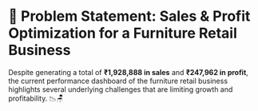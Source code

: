 # 🧩 Problem Statement: Sales & Profit Optimization for a Furniture Retail Business

Despite generating a total of **₹1,928,888 in sales** and **₹247,962 in profit**, the current performance dashboard of the furniture retail business highlights several underlying challenges that are limiting growth and profitability. 📉🪑
